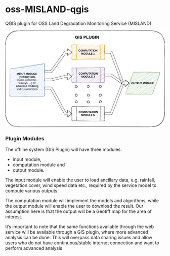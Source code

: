 # oss-MISLAND-qgis

QGIS plugin for OSS Land Degradation Monitoring Service (MISLAND)


![flow diagram](docs/resources/en/common/Land_degradation_oss_qgis.png "QGIS Plugin Flow Diagram")

### Plugin Modules

The offline system (GIS Plugin) will have three modules: 
- input module, 
- computation module and 
- output module. 

The input module will enable the user to load ancillary data, e.g. rainfall, vegetation cover, wind speed data etc., required by the service model to compute various outputs. 

The computation module will implement the models and algorithms, while the output module will enable the user to download the result. Our assumption here is that the output will be a Geotiff map for the area of interest.

It’s important to note that the same functions available through the web service will be available through a GIS plugin, where more advanced analysis can be done. This will overpass data sharing issues and allow users who do not have continuous/stable internet connection and want to perform advanced analysis 

